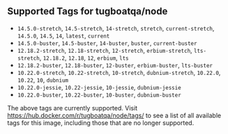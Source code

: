 ## Supported Tags for tugboatqa/node

* `14.5.0-stretch`, `14.5-stretch`, `14-stretch`, `stretch`, `current-stretch`, `14.5.0`, `14.5`, `14`, `latest`, `current`
* `14.5.0-buster`, `14.5-buster`, `14-buster`, `buster`, `current-buster`
* `12.18.2-stretch`, `12.18-stretch`, `12-stretch`, `erbium-stretch`, `lts-stretch`, `12.18.2`, `12.18`, `12`, `erbium`, `lts`
* `12.18.2-buster`, `12.18-buster`, `12-buster`, `erbium-buster`, `lts-buster`
* `10.22.0-stretch`, `10.22-stretch`, `10-stretch`, `dubnium-stretch`, `10.22.0`, `10.22`, `10`, `dubnium`
* `10.22.0-jessie`, `10.22-jessie`, `10-jessie`, `dubnium-jessie`
* `10.22.0-buster`, `10.22-buster`, `10-buster`, `dubnium-buster`

The above tags are currently supported. Visit https://hub.docker.com/r/tugboatqa/node/tags/ to see a list of all available tags for this image, including those that are no longer supported.
